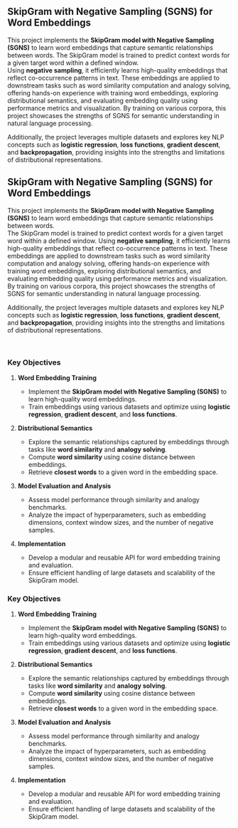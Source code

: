 ## **SkipGram with Negative Sampling (SGNS) for Word Embeddings**

This project implements the **SkipGram model with Negative Sampling (SGNS)** to learn word embeddings that capture semantic relationships between words. The SkipGram model is trained to predict context words for a given target word within a defined window.  
Using **negative sampling**, it efficiently learns high-quality embeddings that reflect co-occurrence patterns in text. These embeddings are applied to downstream tasks such as word similarity computation and analogy solving, offering hands-on experience with training word embeddings, exploring distributional semantics, and evaluating embedding quality using performance metrics and visualization. By training on various corpora, this project showcases the strengths of SGNS for semantic understanding in natural language processing.

Additionally, the project leverages multiple datasets and explores key NLP concepts such as **logistic regression**, **loss functions**, **gradient descent**, and **backpropagation**, providing insights into the strengths and limitations of distributional representations.


## **SkipGram with Negative Sampling (SGNS) for Word Embeddings**

This project implements the **SkipGram model with Negative Sampling (SGNS)** to learn word embeddings that capture semantic relationships between words.  
The SkipGram model is trained to predict context words for a given target word within a defined window. Using **negative sampling**, it efficiently learns high-quality embeddings that reflect co-occurrence patterns in text. These embeddings are applied to downstream tasks such as word similarity computation and analogy solving, offering hands-on experience with training word embeddings, exploring distributional semantics, and evaluating embedding quality using performance metrics and visualization. By training on various corpora, this project showcases the strengths of SGNS for semantic understanding in natural language processing.

Additionally, the project leverages multiple datasets and explores key NLP concepts such as **logistic regression**, **loss functions**, **gradient descent**, and **backpropagation**, providing insights into the strengths and limitations of distributional representations.

&nbsp;
### **Key Objectives**

1. **Word Embedding Training**  
   - Implement the **SkipGram model with Negative Sampling (SGNS)** to learn high-quality word embeddings.  
   - Train embeddings using various datasets and optimize using **logistic regression**, **gradient descent**, and **loss functions**.

2. **Distributional Semantics**  
   - Explore the semantic relationships captured by embeddings through tasks like **word similarity** and **analogy solving**.  
   - Compute **word similarity** using cosine distance between embeddings.  
   - Retrieve **closest words** to a given word in the embedding space.  

3. **Model Evaluation and Analysis**  
   - Assess model performance through similarity and analogy benchmarks.  
   - Analyze the impact of hyperparameters, such as embedding dimensions, context window sizes, and the number of negative samples.

4. **Implementation**  
   - Develop a modular and reusable API for word embedding training and evaluation.  
   - Ensure efficient handling of large datasets and scalability of the SkipGram model.

### **Key Objectives**

1. **Word Embedding Training**  
   - Implement the **SkipGram model with Negative Sampling (SGNS)** to learn high-quality word embeddings.  
   - Train embeddings using various datasets and optimize using **logistic regression**, **gradient descent**, and **loss functions**.

2. **Distributional Semantics**  
   - Explore the semantic relationships captured by embeddings through tasks like **word similarity** and **analogy solving**.  
   - Compute **word similarity** using cosine distance between embeddings.  
   - Retrieve **closest words** to a given word in the embedding space.  

3. **Model Evaluation and Analysis**  
   - Assess model performance through similarity and analogy benchmarks.  
   - Analyze the impact of hyperparameters, such as embedding dimensions, context window sizes, and the number of negative samples.

4. **Implementation**  
   - Develop a modular and reusable API for word embedding training and evaluation.  
   - Ensure efficient handling of large datasets and scalability of the SkipGram model.
